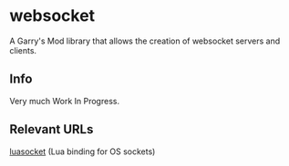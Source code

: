 # websocket

A Garry's Mod library that allows the creation of websocket servers and clients.

## Info

Very much Work In Progress.

## Relevant URLs

[luasocket](https://github.com/diegonehab/luasocket) (Lua binding for OS sockets)
